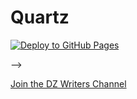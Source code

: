 # Quartz

[![Deploy to GitHub Pages](https://github.com/mohamedallam1991/quartz/actions/workflows/deploy.yaml/badge.svg)](https://github.com/mohamedallam1991/quartz/actions/workflows/deploy.yaml)

<!-- Host your second brain and [digital garden](https://jzhao.xyz/posts/digital-gardening) for free. Quartz features -->

<!-- 1. Extremely fast full-text search by pressing `Ctrl` + `k`
2. Customizable and hackable design based on Hugo
3. Automatically generated backlinks, link previews, and local graph
4. Built-in CJK + Latex Support
5. Support for both Markdown Links and Wikilinks
6. Works easily remotely but not locally. -->

<!-- > “[One] who works with the door open gets all kinds of interruptions, but [they] also occasionally gets clues as to what the world is and what might be important.” — Richard Hamming

<!-- 🔗 Get Started: https://quartz.jzhao.xyz/ -->

<!-- ![Quartz Example Screenshot](./screenshot.png)*Quartz Example Screenshot* -->

<!-- [Join the Discord Community for Quartz](https://discord.gg/cRFFHYye7t) --> -->
[Join the DZ Writers Channel](https://t.me/+C-dXz4n-_S0zM2M8)
